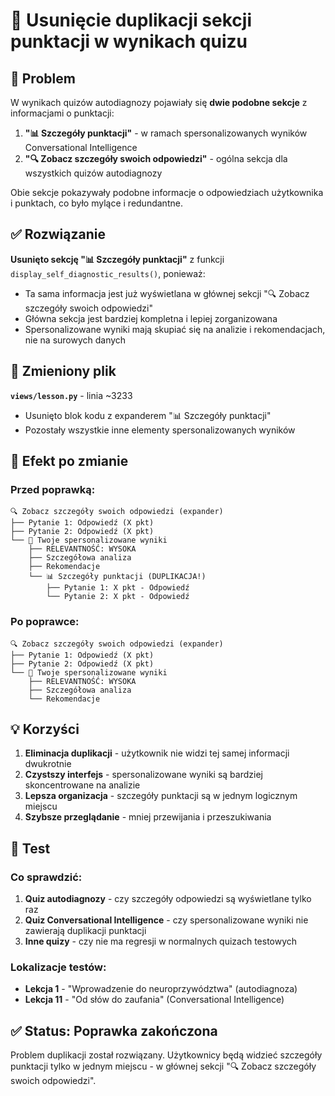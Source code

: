# 🔧 Usunięcie duplikacji sekcji punktacji w wynikach quizu

## 🐛 Problem

W wynikach quizów autodiagnozy pojawiały się **dwie podobne sekcje** z informacjami o punktacji:

1. **"📊 Szczegóły punktacji"** - w ramach spersonalizowanych wyników Conversational Intelligence
2. **"🔍 Zobacz szczegóły swoich odpowiedzi"** - ogólna sekcja dla wszystkich quizów autodiagnozy

Obie sekcje pokazywały podobne informacje o odpowiedziach użytkownika i punktach, co było mylące i redundantne.

## ✅ Rozwiązanie

**Usunięto sekcję "📊 Szczegóły punktacji"** z funkcji `display_self_diagnostic_results()`, ponieważ:

- Ta sama informacja jest już wyświetlana w głównej sekcji "🔍 Zobacz szczegóły swoich odpowiedzi"
- Główna sekcja jest bardziej kompletna i lepiej zorganizowana
- Spersonalizowane wyniki mają skupiać się na analizie i rekomendacjach, nie na surowych danych

## 📁 Zmieniony plik

**`views/lesson.py`** - linia ~3233
- Usunięto blok kodu z expanderem "📊 Szczegóły punktacji"
- Pozostały wszystkie inne elementy spersonalizowanych wyników

## 🎯 Efekt po zmianie

### Przed poprawką:
```
🔍 Zobacz szczegóły swoich odpowiedzi (expander)
├── Pytanie 1: Odpowiedź (X pkt)
├── Pytanie 2: Odpowiedź (X pkt)
└── 🎯 Twoje spersonalizowane wyniki
    ├── RELEVANTNOŚĆ: WYSOKA
    ├── Szczegółowa analiza
    ├── Rekomendacje
    └── 📊 Szczegóły punktacji (DUPLIKACJA!)
        ├── Pytanie 1: X pkt - Odpowiedź
        └── Pytanie 2: X pkt - Odpowiedź
```

### Po poprawce:
```
🔍 Zobacz szczegóły swoich odpowiedzi (expander)
├── Pytanie 1: Odpowiedź (X pkt)
├── Pytanie 2: Odpowiedź (X pkt)
└── 🎯 Twoje spersonalizowane wyniki
    ├── RELEVANTNOŚĆ: WYSOKA
    ├── Szczegółowa analiza
    └── Rekomendacje
```

## 💡 Korzyści

1. **Eliminacja duplikacji** - użytkownik nie widzi tej samej informacji dwukrotnie
2. **Czystszy interfejs** - spersonalizowane wyniki są bardziej skoncentrowane na analizie
3. **Lepsza organizacja** - szczegóły punktacji są w jednym logicznym miejscu
4. **Szybsze przeglądanie** - mniej przewijania i przeszukiwania

## 🧪 Test

### Co sprawdzić:
1. **Quiz autodiagnozy** - czy szczegóły odpowiedzi są wyświetlane tylko raz
2. **Quiz Conversational Intelligence** - czy spersonalizowane wyniki nie zawierają duplikacji punktacji
3. **Inne quizy** - czy nie ma regresji w normalnych quizach testowych

### Lokalizacje testów:
- **Lekcja 1** - "Wprowadzenie do neuroprzywództwa" (autodiagnoza)
- **Lekcja 11** - "Od słów do zaufania" (Conversational Intelligence)

## ✅ Status: Poprawka zakończona

Problem duplikacji został rozwiązany. Użytkownicy będą widzieć szczegóły punktacji tylko w jednym miejscu - w głównej sekcji "🔍 Zobacz szczegóły swoich odpowiedzi".